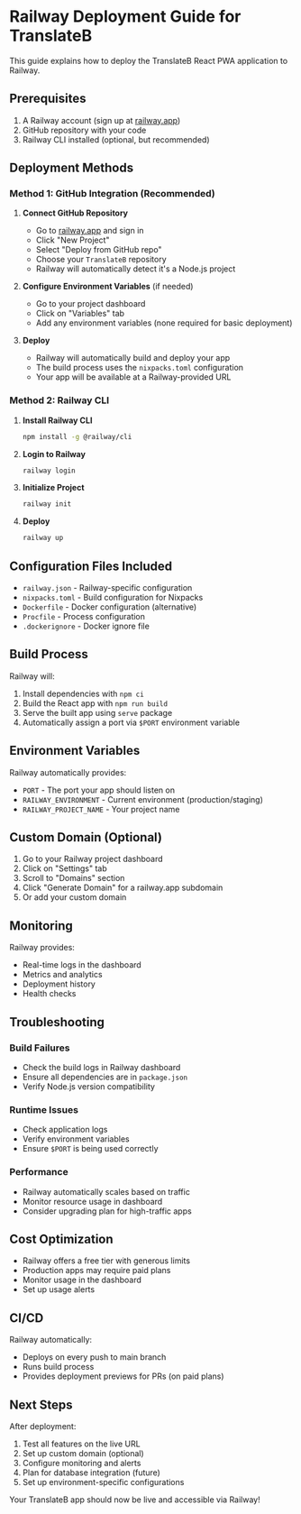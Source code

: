 # Railway Deployment Guide for TranslateB

This guide explains how to deploy the TranslateB React PWA application to Railway.

## Prerequisites

1. A Railway account (sign up at [railway.app](https://railway.app))
2. GitHub repository with your code
3. Railway CLI installed (optional, but recommended)

## Deployment Methods

### Method 1: GitHub Integration (Recommended)

1. **Connect GitHub Repository**
   - Go to [railway.app](https://railway.app) and sign in
   - Click "New Project"
   - Select "Deploy from GitHub repo"
   - Choose your `TranslateB` repository
   - Railway will automatically detect it's a Node.js project

2. **Configure Environment Variables** (if needed)
   - Go to your project dashboard
   - Click on "Variables" tab
   - Add any environment variables (none required for basic deployment)

3. **Deploy**
   - Railway will automatically build and deploy your app
   - The build process uses the `nixpacks.toml` configuration
   - Your app will be available at a Railway-provided URL

### Method 2: Railway CLI

1. **Install Railway CLI**
   ```bash
   npm install -g @railway/cli
   ```

2. **Login to Railway**
   ```bash
   railway login
   ```

3. **Initialize Project**
   ```bash
   railway init
   ```

4. **Deploy**
   ```bash
   railway up
   ```

## Configuration Files Included

- `railway.json` - Railway-specific configuration
- `nixpacks.toml` - Build configuration for Nixpacks
- `Dockerfile` - Docker configuration (alternative)
- `Procfile` - Process configuration
- `.dockerignore` - Docker ignore file

## Build Process

Railway will:
1. Install dependencies with `npm ci`
2. Build the React app with `npm run build`
3. Serve the built app using `serve` package
4. Automatically assign a port via `$PORT` environment variable

## Environment Variables

Railway automatically provides:
- `PORT` - The port your app should listen on
- `RAILWAY_ENVIRONMENT` - Current environment (production/staging)
- `RAILWAY_PROJECT_NAME` - Your project name

## Custom Domain (Optional)

1. Go to your Railway project dashboard
2. Click on "Settings" tab
3. Scroll to "Domains" section
4. Click "Generate Domain" for a railway.app subdomain
5. Or add your custom domain

## Monitoring

Railway provides:
- Real-time logs in the dashboard
- Metrics and analytics
- Deployment history
- Health checks

## Troubleshooting

### Build Failures
- Check the build logs in Railway dashboard
- Ensure all dependencies are in `package.json`
- Verify Node.js version compatibility

### Runtime Issues
- Check application logs
- Verify environment variables
- Ensure `$PORT` is being used correctly

### Performance
- Railway automatically scales based on traffic
- Monitor resource usage in dashboard
- Consider upgrading plan for high-traffic apps

## Cost Optimization

- Railway offers a free tier with generous limits
- Production apps may require paid plans
- Monitor usage in the dashboard
- Set up usage alerts

## CI/CD

Railway automatically:
- Deploys on every push to main branch
- Runs build process
- Provides deployment previews for PRs (on paid plans)

## Next Steps

After deployment:
1. Test all features on the live URL
2. Set up custom domain (optional)
3. Configure monitoring and alerts
4. Plan for database integration (future)
5. Set up environment-specific configurations

Your TranslateB app should now be live and accessible via Railway!

